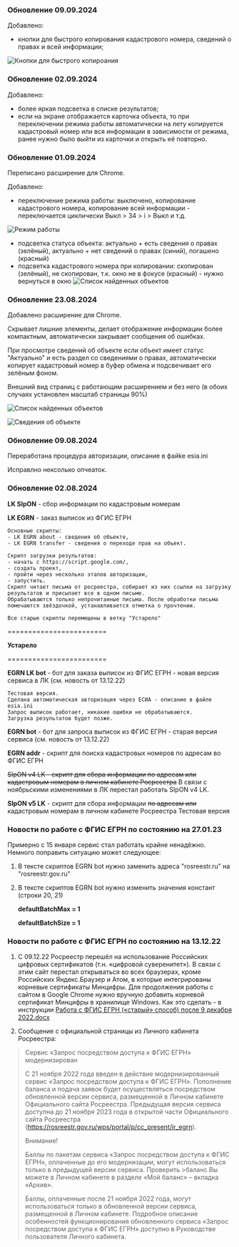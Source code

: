 ### Обновление 09.09.2024

Добавлено:

- кнопки для быстрого копирования кадастрового номера, сведений о правах и всей информации;

![Кнопки для быстрого копироания ](https://github.com/0-6-1-7/rosreestr/blob/master/Chrome%20extension%20v.3.1/screenshots/5.png)

### Обновление 02.09.2024

Добавлено:

- более яркая подсветка в списке результатов;
- если на экране отображается карточка объекта, то при переключении режима работы автоматически на лету копируется кадастровый номер или вся информации в зависимости от режима, ранее нужно было выйти из карточки и открыть её повторно.

### Обновление 01.09.2024

Переписано расширение для Chrome.

Добавлено:

- переключение режима работы: выключено, копирование кадастрового номера, копирование всей информации - переключается циклически Выкл > 34 > i > Выкл и т.д.
  
![Режим работы](https://github.com/0-6-1-7/rosreestr/blob/master/Chrome%20extension%20v.3.1/screenshots/4.png)
- подсветка статуса объекта: актуально + есть сведения о правах (зелёный), актуально + нет сведений о правах (синий), погашено (красный)
- подсветка кадастрового номера при копировании: скопирован (зелёный), не скопирован, т.к. окно не в фокусе (красный) - нужно вернуться в окно
![Список найденных объектов](https://github.com/0-6-1-7/rosreestr/blob/master/Chrome%20extension%20v.3.1/screenshots/3.png)

### Обновление 23.08.2024

Добавлено расширение для Chrome.

Скрывает лишние элементы, делает отображение информации более компактным, автоматически закрывает сообщения об ошибках.

При просмотре сведений об объекте если объект имеет статус "Актуально" и есть раздел со сведениями о правах, автоматически копирует кадастровый номер в буфер обмена и подсвечивает его зелёным фоном.

Внешний вид страниц с работающим расширением и без него (в обоих случаях установлен масштаб страницы 90%)

![Список найденных объектов](https://github.com/0-6-1-7/rosreestr/blob/master/Chrome%20extension%20v.3.1/screenshots/1.png)

![Сведения об объекте](https://github.com/0-6-1-7/rosreestr/blob/master/Chrome%20extension%20v.3.1/screenshots/2.png)



### Обновление 09.08.2024

Переработана процедура авторизации, описание в файkе esia.ini

Исправлно нексолько опчеаток.


### Обновление 02.08.2024

**LK SIpON** - сбор информации по кадастровым номерам

**LK EGRN** - заказ выписок из ФГИС ЕГРН
    
    Основные скрипты:
    - LK EGRN about - сведения об объекте,
    - LK EGRN transfer - сведения о переходе прав на объект.
    
    Скрипт загрузки результатов:
    - начать с https://script.google.com/, 
    - создать проект,
    - пройти через несколько этапов авторизации,
    - запустить.
    Скрипт читает письма от росреестра, собирает из них ссылки на загрузку результатов и присылает все в одном письме. 
    Обрабатываются только непрочитанные письма. После обработки письма помечаются звёздочкой, устанавливается отметка о прочтении.

    Все старые скрипты перемещены в ветку "Устарело"


========================

**Устарело**

========================

**EGRN LK bot** - бот для заказа выписок из ФГИС ЕГРН - новая версия сервиса в ЛК (см. новость от 13.12.22)

    Тестовая версия. 
    Сделана автоматическая авторизация через ЕСИА - описание в файле esia.ini
    Запрос выписок работает, никакие ошибки не обрабатываются. 
    Загрузка результатов будет позже.

**EGRN bot** - бот для запроса выписок из ФГИС ЕГРН - старая версия сервиса (см. новость от 13.12.22)

**EGRN addr** - скрипт для поиска кадастровых номеров по адресам во ФГИС ЕГРН

~~SIpON v4 LK - скрипт для сбора информации по адресам или кадастровым номерам в личном кабинете Росреестра~~
В связи с ноябрьскими изменениями в ЛК перестал работать SIpON v4 LK. 

**SIpON v5 LK** - скрипт для сбора информации ~~по адресам или~~ кадастровым номерам в личном кабинете Росреестра
Тестовая версия


### Новости по работе с ФГИС ЕГРН по состоянию на 27.01.23

Примерно с 15 января сервис стал работать крайне ненадёжно. Немного поправить ситуацию может следующее:
1. В тексте скриптов EGRN bot нужно заменить адреса "rosreestr.ru" на "rosreestr.gov.ru"
2. В тексте скриптов EGRN bot нужно изменить значения констант (строки 20, 21)

    **defaultBatchMax = 1**

    **defaultBatchSize = 1**


### Новости по работе с ФГИС ЕГРН по состоянию на 13.12.22

1. С 09.12.22 Росреестр перешёл на использование Российских цифровых сертификатов (т.н. «цифровой суверенитет»). В связи с этим сайт перестал открываться во всех браузерах, кроме Российских Яндекс.Браузер и Атом, в которые интегрированы корневые сертификаты Минцифры.
Для продолжения работы с сайтом в Google Chrome нужно вручную добавить корневой сертификат Минцифры в хранилище Windows.
Как это сделать - в инструкции [Работа с ФГИС ЕГРН («старый» способ) после 9 декабря 2022.docx](https://github.com/0-6-1-7/rosreestr/blob/master/%D0%A0%D0%B0%D0%B1%D0%BE%D1%82%D0%B0%20%D1%81%20%D0%A4%D0%93%D0%98%D0%A1%20%D0%95%D0%93%D0%A0%D0%9D%20(%C2%AB%D1%81%D1%82%D0%B0%D1%80%D1%8B%D0%B9%C2%BB%20%D1%81%D0%BF%D0%BE%D1%81%D0%BE%D0%B1)%20%D0%BF%D0%BE%D1%81%D0%BB%D0%B5%209%20%D0%B4%D0%B5%D0%BA%D0%B0%D0%B1%D1%80%D1%8F%202022.docx)

2. Сообщение с официальной страницы из Личного кабинета Росреестра:

>Сервис «Запрос посредством доступа к ФГИС ЕГРН» модернизирован
>
>С 21 ноября 2022 года введен в действие модернизированный сервис «Запрос посредством доступа к ФГИС ЕГРН».
>Пополнение баланса и подача заявок будет осуществляться посредством обновленной версии сервиса, размещенной в Личном кабинете Официального сайта Росреестра. Предыдущая версия сервиса доступна до 21 ноября 2023 года в открытой части Официального сайта Росреестра (https://rosreestr.gov.ru/wps/portal/p/cc_present/ir_egrn).
>
>Внимание!
>
>Баллы по пакетам сервиса «Запрос посредством доступа к ФГИС ЕГРН», оплаченные до его модернизации, могут использоваться только в предыдущей версии сервиса. Проверить >баланс Вы можете в Личном кабинете в разделе «Мой баланс» – вкладка «Архив».
>
>Баллы, оплаченные после 21 ноября 2022 года, могут использоваться только в обновленной версии сервиса, размещенной в Личном кабинете.
>Подробное описание особенностей функционирования обновленного сервиса «Запрос посредством доступа к ФГИС ЕГРН» доступно в Руководстве пользователя Личного кабинета.


